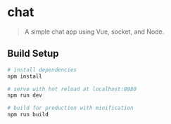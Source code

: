 # chat

> A simple chat app using Vue, socket, and Node.

## Build Setup

``` bash
# install dependencies
npm install

# serve with hot reload at localhost:8080
npm run dev

# build for production with minification
npm run build
```